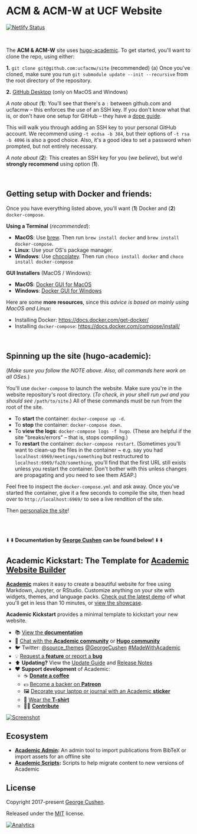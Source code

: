 # ACM & ACM-W at UCF Website


[![Netlify Status](https://api.netlify.com/api/v1/badges/358a3440-e9bc-4f09-815e-0d5c7e4a2b7c/deploy-status)](https://app.netlify.com/sites/acmw/deploys)

<br> 

The **ACM & ACM-W** site uses [hugo-academic](https://sourcethemes.com/academic). To get started, you'll want to clone the repo, using either:

**1.**  `git clone git@github.com:ucfacmw/site` (recommended)
     (a) Once you've cloned, make sure you run  `git submodule update --init --recursive` from the root directory of the repository.

**2.**  [GitHub Desktop](https://desktop.github.com/) (only on MacOS and Windows) 

*A note about* (**1**): You'll see that there's a `:` between github.com and ucfacmw – this enforces the use of an SSH key. If you don't know what that is, or don't have one setup for GitHub – they have a [dope guide](https://help.github.com/en/github/authenticating-to-github/generating-a-new-ssh-key-and-adding-it-to-the-ssh-agent).

This will walk you through adding an SSH key to your personal GitHub account. We recommend using `-t ecdsa -b 384`, but their options of `-t rsa -b 4096` is also a good choice. Also, it's a good idea to set a password when prompted, but not entirely necessary.


*A note about* (**2**): This creates an SSH key for you (*we believe*), but we'd **strongly recommend** using option (**1**).

<br>

## Getting setup  with Docker and friends:

Once you have everything listed above, you'll want (**1**) Docker and (**2**) `docker-compose`.

**Using a Terminal** (*recommended*):
- **MacOS**: Use  [brew](https://brew.sh/). Then run  `brew install docker`  and  `brew install docker-compose`.
- **Linux**: Use your OS's package manager.
- **Windows**: Use [chocolatey](https://chocolatey.org/). Then run  `choco install docker`  and  `choco install docker-compose`

**GUI Installers** (MacOS / Windows):
- **MacOS**: [Docker GUI for MacOS](https://docs.docker.com/docker-for-mac/install/)
- **Windows**: [Docker GUI for Windows](https://docs.docker.com/docker-for-windows/install/)

Here are some **more resources**, since this *advice is based on mainly using MacOS and Linux*:
- Installing Docker: https://docs.docker.com/get-docker/
- Installing `docker-compose`: https://docs.docker.com/compose/install/

<br>

## Spinning up the site (hugo-academic): 

(*Make sure you follow the NOTE above. Also, all commands here work on all OSes.*)

You'll use `docker-compose` to launch the website. Make sure you're in the website repository's root directory.  (*To check, in your shell run `pwd` and you should see* `/path/to/site`.) All of these commands must be run from the root of the site.

- To **start** the container: `docker-compose up -d`.
- To **stop** the container: `docker-compose down`.
- To **view the logs**: `docker-compose logs -f hugo`. (These are helpful if the site "breaks/errors" – that is, stops compiling.)
- To **restart** the container: `docker-compose restart`. (Sometimes you'll want to clean-up the files in the container ~ e.g. say you had `localhost:6969/meetings/something` but restructured to `localhost:6969/fa20/something`, you'll find that the first URL still exists unless you restart the container. Don't bother with this unless changes are propagating and you need to see them ASAP.)

Feel free to inspect the `docker-compose.yml` and ask away. Once you've started the container, give it a few seconds to compile the site, then head over to `http://localhost:6969/` to see a live rendition of the site.

Then [personalize the site](https://sourcethemes.com/academic/docs/get-started/)!

<br>
<br>

⬇️  ⬇️ **Documentation by [George Cushen](https://georgecushen.com) can be found below!**  ⬇️ ⬇️

## Academic Kickstart: The Template for [Academic Website Builder](https://sourcethemes.com/academic/)

[**Academic**](https://github.com/gcushen/hugo-academic) makes it easy to create a beautiful website for free using Markdown, Jupyter, or RStudio. Customize anything on your site with widgets, themes, and language packs. [Check out the latest demo](https://academic-demo.netlify.com/) of what you'll get in less than 10 minutes, or [view the showcase](https://sourcethemes.com/academic/#expo).

**Academic Kickstart** provides a minimal template to kickstart your new website.

- 📚 [View the **documentation**](https://sourcethemes.com/academic/docs/)
- 💬 [Chat with the **Academic community**](https://spectrum.chat/academic) or [**Hugo community**](https://discourse.gohugo.io)
- 🐦 Twitter: [@source_themes](https://twitter.com/source_themes) [@GeorgeCushen](https://twitter.com/GeorgeCushen) [#MadeWithAcademic](https://twitter.com/search?q=%23MadeWithAcademic&src=typd)
- 💡 [Request a **feature** or report a **bug**](https://github.com/gcushen/hugo-academic/issues)
- ⬆️ **Updating?** View the [Update Guide](https://sourcethemes.com/academic/docs/update/) and [Release Notes](https://sourcethemes.com/academic/updates/)
- :heart: **Support development** of Academic:
  - ☕️ [**Donate a coffee**](https://paypal.me/cushen)
  - 💵 [Become a backer on **Patreon**](https://www.patreon.com/cushen)
  - 🖼️ [Decorate your laptop or journal with an Academic **sticker**](https://www.redbubble.com/people/neutreno/works/34387919-academic)
  - 👕 [Wear the **T-shirt**](https://academic.threadless.com/)
  - :woman_technologist: [**Contribute**](https://sourcethemes.com/academic/docs/contribute/)

[![Screenshot](https://raw.githubusercontent.com/gcushen/hugo-academic/master/academic.png)](https://github.com/gcushen/hugo-academic/)


## Ecosystem

* **[Academic Admin](https://github.com/sourcethemes/academic-admin):** An admin tool to import publications from BibTeX or import assets for an offline site
* **[Academic Scripts](https://github.com/sourcethemes/academic-scripts):** Scripts to help migrate content to new versions of Academic

## License

Copyright 2017-present [George Cushen](https://georgecushen.com).

Released under the [MIT](https://github.com/sourcethemes/academic-kickstart/blob/master/LICENSE.md) license.

[![Analytics](https://ga-beacon.appspot.com/UA-78646709-2/academic-kickstart/readme?pixel)](https://github.com/igrigorik/ga-beacon)
